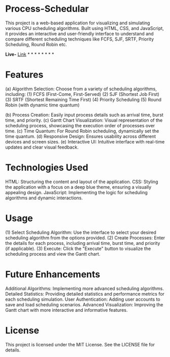 # Process-Schedular
This project is a web-based application for visualizing and simulating various CPU scheduling algorithms. Built using HTML, CSS, and JavaScript, it provides an interactive and user-friendly interface to understand and compare different scheduling techniques like FCFS, SJF, SRTF, Priority Scheduling, Round Robin etc.

**Live-** [Link]( https://abhishekkumar369.github.io/Process-Schedular/) 
   *
   *
   *
   *
   *
   *
   *
   *

# Features
(a) Algorithm Selection: Choose from a variety of scheduling algorithms, including:
 (1) FCFS (First-Come, First-Served)
 (2) SJF (Shortest Job First)
 (3) SRTF (Shortest Remaining Time First)
 (4) Priority Scheduling
 (5) Round Robin (with dynamic time quantum)
 
(b) Process Creation: Easily input process details such as arrival time, burst time, and priority.
(c) Gantt Chart Visualization: Visual representation of the scheduling process, showcasing the execution order of processes over time.
(c) Time Quantum: For Round Robin scheduling, dynamically set the time quantum.
(d) Responsive Design: Ensures usability across different devices and screen sizes.
(e) Interactive UI: Intuitive interface with real-time updates and clear visual feedback.

# Technologies Used
 HTML: Structuring the content and layout of the application.
 CSS: Styling the application with a focus on a deep blue theme, ensuring a visually appealing design.
 JavaScript: Implementing the logic for scheduling algorithms and dynamic interactions.

# Usage
(1) Select Scheduling Algorithm: Use the interface to select your desired scheduling algorithm from the options provided.
(2) Create Processes: Enter the details for each process, including arrival time, burst time, and priority (if applicable).
(3) Execute: Click the "Execute" button to visualize the scheduling process and view the Gantt chart.


# Future Enhancements
Additional Algorithms: Implementing more advanced scheduling algorithms.
Detailed Statistics: Providing detailed statistics and performance metrics for each scheduling simulation.
User Authentication: Adding user accounts to save and load scheduling scenarios.
Advanced Visualization: Improving the Gantt chart with more interactive and informative features.

# License
This project is licensed under the MIT License. See the LICENSE file for details.



 
